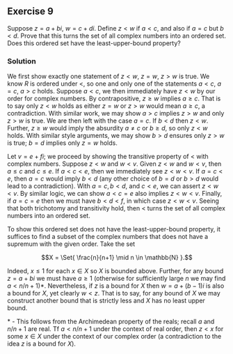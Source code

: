 ## Exercise 9

Suppose $z = a + bi$, $w = c + di$. Define $z < w$ if $a < c$, and also if $a = c$ but $b < d.$ Prove that this turns the set of all complex numbers into an ordered set. Does this ordered set have the least-upper-bound property?

### Solution

We first show exactly one statement of $z < w$, $z = w$, $z > w$ is true. We know $R$ is ordered under $<$, so one and only one of the statements $a < c$, $a =c$, $a >c$ holds. Suppose $a < c$, we then immediately have $z < w$ by our order for complex numbers. By contrapositive, $z \ge w$ implies $a \ge c$. That is to say only $z < w$ holds as either $z = w$ or $z > w$ would mean $a \ge c$, a contradiction. With similar work, we may show $a > c$ implies $z > w$ and only $z > w$ is true. We are then left with the case $a =c$. If $b < d$ then $z < w$. Further, $z \ge w$ would imply the absurdity $a \ne c$ or $b \ge d$, so only $z < w$ holds. With similar style arguments, we may show $b > d$ ensures only $z > w$ is true; $b = d$ implies only $z = w$ holds.

Let $v = e + fi$; we proceed by showing the transitive property of $<$ with complex numbers. Suppose $z < w$ and $w < v$. Given $z < w$ and $w < v$, then $a \le c$ and $c \le e$. If $a < c < e$, then we immediately see $z < w < v$. If $a = c < e$, then $a = c$ would imply $b < d$ (any other choice of $b = d$ or $b > d$ would lead to a contradiction). With $a=c, b < d,$ and $c < e$, we can assert $z < w < v$. By similar logic, we can show $a < c = e$ also implies $z < w < v$. Finally, if $a = c = e$ then we must have $b < d < f$, in which case $z< w< v$. Seeing that both trichotomy and transitivity hold, then $<$ turns the set of all complex numbers into an ordered set.

To show this ordered set does not have the least-upper-bound property, it suffices to find a subset of the complex numbers that does not have a supremum with the given order. Take the set

$$X = \Set{ \frac{n}{n+1} \mid n \in \mathbb{N} }.$$

Indeed, $x \le 1$ for each $x \in X$ so $X$ is bounded above. Further, for any bound $z = a + bi$ we must have $a \ge 1$ (otherwise for sufficiently large $n$ we may find $a < n/n+1$)*. Nevertheless, if $z$ is a bound for $X$ then $w = a + (b - 1)i$ is also a bound for $X$, yet clearly $w < z$. That is to say, for any bound of $X$ we may construct another bound that is strictly less and $X$ has no least upper bound.

\* - This follows from the Archimedean property of the reals; recall $a$ and $n/n+1$ are real. Tf $a < n/n+1$ under the context of real order, then $z < x$ for some $x \in X$ under the context of our complex order (a contradiction to the idea $z$ is a bound for $X$).
